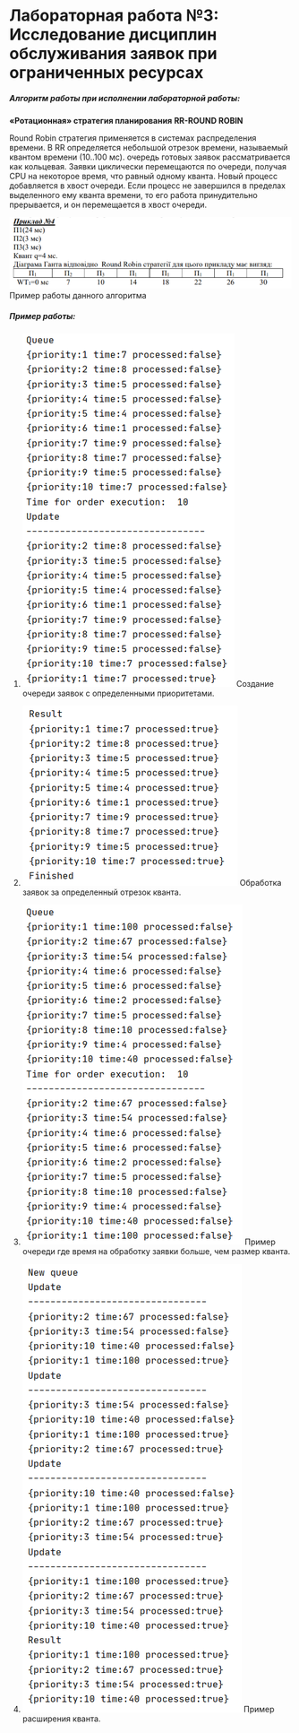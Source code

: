 # Лабораторная работа №3: Исследование дисциплин обслуживания заявок при ограниченных ресурсах

##### Алгоритм работы при исполнении лабораторной работы: 
**«Ротационная» стратегия планирования**
**RR-ROUND ROBIN**

Round Robin стратегия применяется в системах распределения времени. В RR
определяется небольшой отрезок времени, называемый квантом времени (10..100 мс). очередь
готовых заявок рассматривается как кольцевая. Заявки циклически перемещаются по очереди,
получая CPU на некоторое время, что равный одному кванта. Новый процесс добавляется в
хвост очереди. Если процесс не завершился в пределах выделенного ему кванта времени, то
его работа принудительно прерывается, и он перемещается в хвост очереди.

![Пример работы алгоритма](Images/1.png)
Пример работы данного алгоритма
##### Пример работы:

1) ![Создание очереди заявок с определенными приоритетами.](Images/2.png)
Создание очереди заявок с определенными приоритетами.

2) ![Обработка заявок за определенный отрезок кванта.](Images/3.png)
Обработка заявок за определенный отрезок кванта.

3) ![Пример очереди где время на обработку заявки больше, чем размер кванта.](Images/4.png)
Пример очереди где время на обработку заявки больше, чем размер кванта.

4) ![Пример расширения кванта.](Images/5.png)
Пример расширения кванта.
